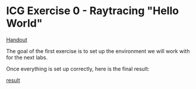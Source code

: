 # ICG Exercise 0 - Raytracing "Hello World"

[Handout](https://htmlpreview.github.io/?https://github.com/jonasblanc/ComputerGraphicProject/blob/master/icg_exercise_0/exercise0.html)

The goal of the first exercise is to set up the environment we will work with for the next labs.

Once everything is set up correctly, here is the final result:

[result](./img/basic-sphere.png)